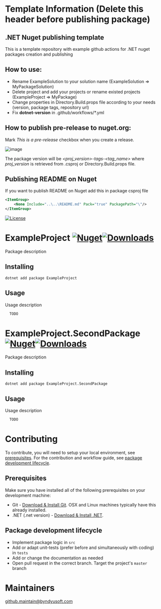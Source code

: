 # Template Information (Delete this header before publishing package)

## .NET Nuget publishing template
This is a template repository with example github actions for .NET nuget packages creation and publishing

## How to use:
- Rename ExampleSolution to your solution name (ExampleSolution => MyPackageSolution)
- Delete project and add your projects or rename existed projects (ExampleProject => MyPackage)
- Change properties in Directory.Build.props file according to your needs (version, package tags, repository url)
- Fix **dotnet-version** in .github/workflows/\*.yml

## How to publish pre-release to nuget.org:

Mark *This is a pre-release* checkbox when you create a release.

![image](https://user-images.githubusercontent.com/38452272/184600138-abc74f6e-3c7e-4c0a-ad51-426473f02917.png)

The package version will be *<proj_version>-tags-<tag_name>* where *proj_version* is retrieved from .csproj or Directory.Build.props file.

## Publishing README on Nuget 
If you want to publish README on Nuget add this in package csproj file
``` xml
<ItemGroup>
    <None Include="..\..\README.md" Pack="true" PackagePath="\"/>
</ItemGroup>
```

[![License](https://img.shields.io/badge/License-Apache--2.0-blue.svg)](https://opensource.org/licenses/Apache-2.0)
# ExampleProject [![Nuget](https://img.shields.io/nuget/v/ExampleProject.svg)](https://www.nuget.org/packages/ExampleProject/)[![Downloads](https://img.shields.io/nuget/dt/ExampleProject.svg)](https://www.nuget.org/packages/ExampleProject/)

Package description

## Installing

```shell
dotnet add package ExampleProject
```

## Usage

Usage description

```csharp
  TODO
```

# ExampleProject.SecondPackage [![Nuget](https://img.shields.io/nuget/v/ExampleProject.SecondPackage.svg)](https://www.nuget.org/packages/ExampleProject.SecondPackage/)[![Downloads](https://img.shields.io/nuget/dt/ExampleProject.SecondPackage.svg)](https://www.nuget.org/packages/ExampleProject.SecondPackage/)

Package description

## Installing

```shell
dotnet add package ExampleProject.SecondPackage
```

## Usage

Usage description

```csharp
  TODO
```

# Contributing

To contribute, you will need to setup your local environment, see [prerequisites](#prerequisites). For the contribution and workflow guide, see [package development lifecycle](#package-development-lifecycle).

## Prerequisites

Make sure you have installed all of the following prerequisites on your development machine:

- Git - [Download & Install Git](https://git-scm.com/downloads). OSX and Linux machines typically have this already installed.
- .NET (.net version) - [Download & Install .NET](https://dotnet.microsoft.com/en-us/download/dotnet/).

## Package development lifecycle

- Implement package logic in `src`
- Add or adapt unit-tests (prefer before and simultaneously with coding) in `tests`
- Add or change the documentation as needed
- Open pull request in the correct branch. Target the project's `master` branch

# Maintainers
[github.maintain@byndyusoft.com](mailto:github.maintain@byndyusoft.com)